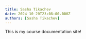 ```yaml
---
title: Sasha Tikachev
date: 2024-10-20T23:08:00.000Z
authors: [Sasha Tikachev]
---
```


This is my course documentation site!